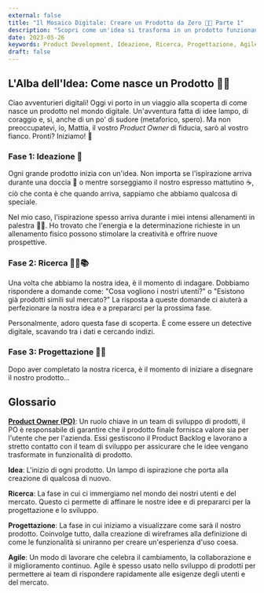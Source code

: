 ```yaml
---
external: false
title: "Il Mosaico Digitale: Creare un Prodotto da Zero 🧩🚀 Parte 1"
description: "Scopri come un'idea si trasforma in un prodotto funzionante nel mondo digitale. Un viaggio da zero all'infinito, passando per l'ideazione, lo sviluppo e il lancio."
date: 2023-05-26
keywords: Product Development, Ideazione, Ricerca, Progettazione, Agile, Product Owner, Software Development, User Experience, Design Thinking
draft: false
---
```


## L'Alba dell'Idea: Come nasce un Prodotto 🌅💡

Ciao avventurieri digitali! Oggi vi porto in un viaggio alla scoperta di come nasce un prodotto nel mondo digitale. Un'avventura fatta di idee lampo, di coraggio e, sì, anche di un po' di sudore (metaforico, spero). Ma non preoccupatevi, io, Mattia, il vostro *Product Owner* di fiducia, sarò al vostro fianco. Pronti? Iniziamo! 🎢

### Fase 1: Ideazione 🧠

Ogni grande prodotto inizia con un'idea. Non importa se l'ispirazione arriva durante una doccia 🚿 o mentre sorseggiamo il nostro espresso mattutino ☕, ciò che conta è che quando arriva, sappiamo che abbiamo qualcosa di speciale.

Nel mio caso, l'ispirazione spesso arriva durante i miei intensi allenamenti in palestra 🏋️‍♀️. Ho trovato che l'energia e la determinazione richieste in un allenamento fisico possono stimolare la creatività e offrire nuove prospettive. 

### Fase 2: Ricerca 🕵️‍♂️📚

Una volta che abbiamo la nostra idea, è il momento di indagare. Dobbiamo rispondere a domande come: "Cosa vogliono i nostri utenti?" o "Esistono già prodotti simili sul mercato?" La risposta a queste domande ci aiuterà a perfezionare la nostra idea e a prepararci per la prossima fase.

Personalmente, adoro questa fase di scoperta. È come essere un detective digitale, scavando tra i dati e cercando indizi.

### Fase 3: Progettazione 📐🎨

Dopo aver completato la nostra ricerca, è il momento di iniziare a disegnare il nostro prodotto...


## Glossario

[**Product Owner (PO)**](/blog/product-owner): Un ruolo chiave in un team di sviluppo di prodotti, il PO è responsabile di garantire che il prodotto finale fornisca valore sia per l'utente che per l'azienda. Essi gestiscono il Product Backlog e lavorano a stretto contatto con il team di sviluppo per assicurare che le idee vengano trasformate in funzionalità di prodotto.

**Idea**: L'inizio di ogni prodotto. Un lampo di ispirazione che porta alla creazione di qualcosa di nuovo.

**Ricerca**: La fase in cui ci immergiamo nel mondo dei nostri utenti e del mercato. Questo ci permette di affinare le nostre idee e di prepararci per la progettazione e lo sviluppo.

**Progettazione**: La fase in cui iniziamo a visualizzare come sarà il nostro prodotto. Coinvolge tutto, dalla creazione di wireframes alla definizione di come le funzionalità si uniranno per creare un'esperienza d'uso coesa.

**Agile**: Un modo di lavorare che celebra il cambiamento, la collaborazione e il miglioramento continuo. Agile è spesso usato nello sviluppo di prodotti per permettere ai team di rispondere rapidamente alle esigenze degli utenti e del mercato.